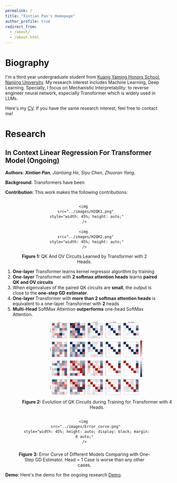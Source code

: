 ```yaml
---
permalink: /
title: "Xintian Pan's Homepage"
author_profile: true
redirect_from: 
  - /about/
  - /about.html
---
```


# Biography

I'm a third year undergraduate student from [Kuang Yaming Honors School](https://dii.nju.edu.cn/), [Nanjing University](https://www.nju.edu.cn/).
My research interest includes Machine Learning, Deep Learning. Specially, I focus on Mechanistic Interpretability: to reverse engineer neural network, especially Transformer which is widely used in LLMs. 

Here's my [CV](http://xintianpan.github.io/files/Curriculum_Vitae.pdf). If you have the same research interest, feel free to contact me!



# Research

## In Context Linear Regression For Transformer Model (Ongoing)
**Authors**: _**Xintian Pan**_, _Jianliang He_, _Siyu Chen_, _Zhuoran Yang_.

**Background**: Transformers have been 

**Contribution**: This work makes the following contributions:
<figure style="text-align: center;">
  <div style="display: flex; justify-content: center; gap: 20px; flex-wrap: wrap;">

    <img 
      src="../images/H2QK1.png" 
      style="width: 45%; height: auto;"
    />

    <img 
      src="../images/H2QK2.png" 
      style="width: 45%; height: auto;"
    />

  </div>
  <figcaption style="text-align: center;">
    <b>Figure 1:</b> QK And OV Circuits Learned by Transformer with 2 Heads.
  </figcaption>
</figure>

1. **One-layer** Transformer learns kernel regressor algorithm by training
2. **One-layer** Transformer with **2 softmax attention heads** learns **paired QK and OV circuits**
3. When eigenvalues of the paired QK circuits are **small**, the output is close to the **one-step GD estimator**.
4. **One-layer** Transformer with **more than 2 softmax attention heads** is equivalent to a one-layer Transformer with **2** heads
5. **Multi-Head** SoftMax Attention **outperforms** one-head SoftMax Attention.



<figure style="text-align: center; width: 100%;">
  <img 
    src="../images/H4QKev.png" 
    style="width: 60%; height: auto; display: block; margin: 0 auto;"
    alt="Evolution of QK Circuits during Training for Transformer with 4 Heads."
  />
  <figcaption style="text-align: center; margin-top: 10px;">
    <b>Figure 2:</b> Evolution of QK Circuits during Training for Transformer with 4 Heads.
  </figcaption>
</figure>

<figure style="text-align: center;">
  <div style="display: flex; justify-content: center; gap: 20px; flex-wrap: wrap;">

    <img 
      src="../images/Error_curve.png" 
      style="width: 45%; height: auto; display: block; margin: 0 auto;"
    />

  </div>
  <figcaption style="text-align: center; margin-top: 10px;">
    <b>Figure 3:</b> Error Curve of Different Models Comparing with One-Step GD Estimator. Head = 1 Case is worse than any other cases.
  </figcaption>
</figure>

**Demo**: Here's the demo for the ongoing research [Demo](https://xintianpan.github.io/demos/demo.html).
